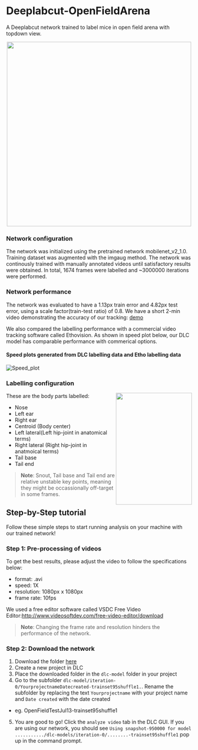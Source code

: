 # Deeplabcut-OpenFieldArena
A Deeplabcut network trained to label mice in open field arena with topdown view.

<p align="center">
  <img width="500" height="500" src="https://user-images.githubusercontent.com/17475995/87319236-f7fc7780-c4ee-11ea-9ecb-1e373cfc64b4.jpg">
</p>

### Network configuration
The network was initialized using the pretrained network mobilenet_v2_1.0. Training dataset was augmented with the imgaug method. The network was continously trained with manually annotated videos until satisfactory results were obtained. In total, 1674 frames were labelled and ~3000000 iterations were performed. 

### Network performance 
The network was evaluated to have a 1.13px train error and 4.82px test error, using a scale factor(train-test ratio) of 0.8. We have a short 2-min video demonstrating the accuracy of our tracking: [demo](videos)

We also compared the labelling performance with a commercial video tracking software called Ethovision. As shown in speed plot below, our DLC model has comparable performance with commerical options.

#### Speed plots generated from DLC labelling data and Etho labelling data
![Speed_plot](https://user-images.githubusercontent.com/17475995/87333167-5848e480-c502-11ea-915d-f59b97f5ccbf.jpg)

### Labelling configuration
<img align="right" width="206" height="303" src=https://user-images.githubusercontent.com/17475995/87318159-94be1580-c4ed-11ea-95db-6585e17d91b4.png>
These are the body parts labelled:

- Nose
- Left ear
- Right ear
- Centroid (Body center)
- Left lateral(Left hip-joint in anatomical terms)
- Right lateral (Right hip-joint in anatmoical terms)
- Tail base
- Tail end

>**Note**: Snout, Tail base and Tail end are relative unstable key points, meaning they might be occassionally off-target in some frames.

## Step-by-Step tutorial
Follow these simple steps to start running analysis on your machine with our trained network!

### Step 1: Pre-processing of videos
To get the best results, please adjust the video to follow the specifications below:
- format: .avi
- speed: 1X
- resolution: 1080px x 1080px
- frame rate: 10fps

We used a free editor software called VSDC Free Video Editor:http://www.videosoftdev.com/free-video-editor/download
>**Note**: Changing the frame rate and resolution hinders the performance of the network.

### Step 2: Download the network
1. Download the folder [here](/downloads)
2. Create a new project in DLC
3. Place the downloaded folder in the `dlc-model` folder in your project
4. Go to the subfolder `dlc-model/iteration-0/YourprojectnameDatecreated-trainset95shuffle1.`. Rename the subfolder by replacing the text `Yourprojectname` with your project name and `Date created` with the date created
- eg. OpenFieldTestJul13-trainset95shuffle1
5. You are good to go! Click the `analyze video` tab in the DLC GUI. If you are using our network, you should see `Using snapshot-950000 for model .........../dlc-models/iteration-0/........-trainset95shuffle1` pop up in the command prompt.



